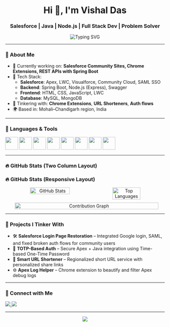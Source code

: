 <h1 align="center">Hi 👋, I'm Vishal Das</h1>
<h3 align="center">Salesforce | Java | Node.js | Full Stack Dev | Problem Solver</h3>

<p align="center">
  <img src="https://readme-typing-svg.herokuapp.com?font=Fira+Code&weight=500&size=24&pause=1000&color=3F8AE0&center=true&vCenter=true&width=435&lines=Code.+Debug.+Repeat." alt="Typing SVG" />
</p>

---

### 🧠 About Me

- 🔭 Currently working on: **Salesforce Community Sites, Chrome Extensions, REST APIs with Spring Boot**
- 🧰 Tech Stack:
  - **Salesforce**: Apex, LWC, Visualforce, Community Cloud, SAML SSO
  - **Backend**: Spring Boot, Node.js (Express), Swagger
  - **Frontend**: HTML, CSS, JavaScript, LWC
  - **Database**: MySQL, MongoDB
- 🔄 Tinkering with: **Chrome Extensions**, **URL Shorteners**, **Auth flows**
- 🌍 Based in: Mohali–Chandigarh region, India

---

### 🔧 Languages & Tools

<p align="left">
  <img src="https://cdn.jsdelivr.net/gh/devicons/devicon/icons/salesforce/salesforce-original.svg" height="40" />
  <img src="https://cdn.jsdelivr.net/gh/devicons/devicon/icons/java/java-original.svg" height="40" />
  <img src="https://cdn.jsdelivr.net/gh/devicons/devicon/icons/spring/spring-original.svg" height="40" />
  <img src="https://cdn.jsdelivr.net/gh/devicons/devicon/icons/nodejs/nodejs-original.svg" height="40" />
  <img src="https://cdn.jsdelivr.net/gh/devicons/devicon/icons/javascript/javascript-original.svg" height="40" />
  <img src="https://cdn.jsdelivr.net/gh/devicons/devicon/icons/mysql/mysql-original.svg" height="40" />
  <img src="https://cdn.jsdelivr.net/gh/devicons/devicon/icons/html5/html5-original.svg" height="40" />
  <img src="https://cdn.jsdelivr.net/gh/devicons/devicon/icons/css3/css3-original.svg" height="40" />
</p>

---

### 🔥 GitHub Stats (Two Column Layout)

### 🔥 GitHub Stats (Responsive Layout)

<div align="center" style="display: flex; flex-wrap: wrap; justify-content: center; gap: 10px">

  <img src="https://github-readme-stats.vercel.app/api?username=Vishal-skywalker&show_icons=true&theme=radical" alt="GitHub Stats" width="50%" />
    
  <img src="https://github-readme-stats.vercel.app/api/top-langs/?username=Vishal-skywalker&layout=compact&theme=tokyonight" alt="Top Languages" width="42%" />

  <img src="https://github-readme-activity-graph.vercel.app/graph?username=Vishal-skywalker&theme=react-dark" alt="Contribution Graph" width="95%" style="margin-left: 10px;" />
  
</div>


---

### 🚀 Projects I Tinker With

- 🛠️ **Salesforce Login Page Restoration** – Integrated Google login, SAML, and fixed broken auth flows for community users
- 🔐 **TOTP-Based Auth** – Secure Apex + Java integration using Time-based One-Time Password
- 🔗 **Smart URL Shortener** – Regionalized short URL service with personalized share links
- ⚙️ **Apex Log Helper** – Chrome extension to beautify and filter Apex debug logs

---

### 🤝 Connect with Me

<p align="left">
  <a href="https://www.linkedin.com/in/vishaldasdev/" target="_blank">
    <img src="https://img.shields.io/badge/LinkedIn-0A66C2?style=for-the-badge&logo=linkedin&logoColor=white" />
  </a>
  <a href="mailto:vishaldas.dev@gmail.com">
    <img src="https://img.shields.io/badge/Email-D14836?style=for-the-badge&logo=gmail&logoColor=white" />
  </a>
</p>

---

<p align="center">
  <img src="https://media.giphy.com/media/qgQUggAC3Pfv687qPC/giphy.gif" wi
